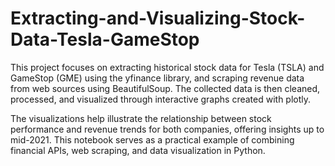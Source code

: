 # Extracting-and-Visualizing-Stock-Data-Tesla-GameStop

This project focuses on extracting historical stock data for Tesla (TSLA) and GameStop (GME) using the yfinance library, and scraping revenue data from web sources using BeautifulSoup. The collected data is then cleaned, processed, and visualized through interactive graphs created with plotly.

The visualizations help illustrate the relationship between stock performance and revenue trends for both companies, offering insights up to mid-2021. This notebook serves as a practical example of combining financial APIs, web scraping, and data visualization in Python.
